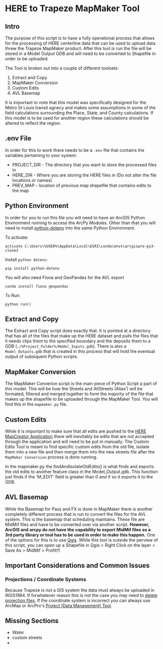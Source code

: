# HERE to Trapeze MapMaker Tool

## Intro
The purpose of this script is to have a fully operational process that allows for the processing of HERE centerline data that can be used to upload data threw the Trapeze MapMaker product. After this tool is run the file will be stored in a Model Output GDB and will need to be converted to Shapefile in order to be uploaded.

The Tool is broken out into a couple of different toolsets:
1. Extract and Copy
2. MapMaker Conversion
3. Custom Edits
4. AVL Basemap

It is important to note that this model was specifically designed for the Metro St Louis transit agnecy and makes some assumptions in some of the field calculations surrounding the Place, State, and County calculations. If this model is to be used for another region these calculations should be altered to reflect the region. 

## .env File
In order for this to work there needs to be a `.env` file that contains the variables pertaining to your system:
- PROJECT_DIR - The directory that you want to store the processed files in
- HERE_DIR - Where you are storing the HERE files in (Do not alter the file locations or names)
- PREV_MAP - location of previous map shapefile that contains edits to the map

## Python Environment
In order for you to run this file you will need to have an ArcGIS Python Environment running to access the ArcPy Modules. Other than that you will need to install [python-dotenv](https://pypi.org/project/python-dotenv/) into the same Python Environment.

To activate: 

 `activate C:\Users\%USER%\AppData\Local\ESRI\conda\envs\arcgispro-py3-clone3`

Install `python dotenv`:

`pip install python-dotenv`

You will also need Fiona and GeoPandas for the AVL export

`conda install fiona geopandas`


To Run:

 `python run()` 


## Extract and Copy
The Extract and Copy script does exactly that. It is pointed at a directory that has all of the files that make up the HERE dataset and pulls the files that it needs clips them to the specified boundary and the deposits them to a GDB (`./%Project_Folder%/Model_Inputs.gdb`). There is also a `Model_Outputs.gdb` that is created in this process that will hold the eventual output of subsiquent Python scripts.

## MapMaker Conversion
The MapMaker Converion script is the main piece of Python Script a part of this model. This will be how the Streets and AltStreets (Alias') will be formated, filtered and merged together to form the majority of the file that makes up the shapefile to be uploaded through the MapMaker Tool. You will find this in the `mapmaker.py` file.


## Custom Edits
While it is important to make sure that all edits are pushed to the [HERE MapCreator Application](https://mapcreator.here.com/) there will inevitably be edits that are not accepted through the application and will need to be put in manually. The Custom Edits Tool is meant to find specific custom edits from the old file, isolate them into a new file and then merge them into the new streets file after the `MapMaker Conversion` process is done running.

In the mapmaker.py the findAndIsolateOldEdits() is what finds and exports the old edits to another feature class in the Model_Output.gdb. This function just finds if the 'M_EDIT' field is greater than 0 and if so it exports it to the GDB. 

## AVL Basemap
While the Basemap for Pass and FX is done in MapMaker there is another completely different process that is run to convert the files for the AVL system. This is the basemap that scheduling maintains. These file are MidMif files and have to be converted over via another script. **However, ArcGIS and arcpy do not have the capability to export MidMif files so a 3rd party library or tool has to be used in order to make this happen.** One of the options for this is to use [Qgis](https://qgis.org/en/site/forusers/download.html). While this tool is outside the perview of this script, you can open up a Shapefile in Qgis > Right Click on the layer > Save As > MidMif > Profit!!! 

## Important Considerations and Common Issues

### Projections / Coordinate Systems

Because Trapeze is not a GIS system the data must always be uploaded in WGS1984. If forwhatever reason this is not the case you may need to [delete projection files](https://gis.stackexchange.com/questions/180551/how-to-remove-projection-in-terminal-from-shp-file-with-valid-prj-available). If the coordinate system is incorrect you can always use ArcMap or ArcPro's [Project (Data Management) Tool](https://pro.arcgis.com/en/pro-app/latest/tool-reference/data-management/project.htm).


## Missing Sections
- Water
- custom streets
- 